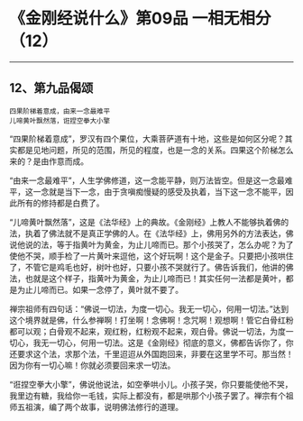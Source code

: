# 《金刚经说什么》第09品 一相无相分（12）

------

## 12、第九品偈颂

```
四果阶梯着意成，由来一念最难平
儿啼黄叶飘然落，诳捏空拳大小擎
```

“四果阶梯着意成”，罗汉有四个果位，大乘菩萨道有十地，这些是如何区分呢？其实都是见地问题，所见的范围，所见的程度，也是一念的关系。四果这个阶梯怎么来的？是由作意而成。

“由来一念最难平”，人生学佛修道，这一念能平静，则万法皆空。但是这一念最难平，这一念就是当下一念，由于贪嗔痴慢疑的感受及执着，当下这一念不能平，因此所有的修持都是白费了。

“儿啼黄叶飘然落”，这是《法华经》上的典故。《金刚经》上教人不能够执着佛的法，执着了佛法就不是真正学佛的人。在《法华经》上，佛用另外的方法表达，佛说他说的法，等于指黄叶为黄金，为止儿啼而已。那个小孩哭了，怎么办呢？为了使他不哭，顺手检了一片黄叶来逗他，这个好玩啊！这个是金子。只要把小孩哄住了，不管它是鸡毛也好，树叶也好，只要小孩不哭就行了。佛告诉我们，他讲的佛法，也就是这个样子，指黄叶为黄金，为止儿啼而已！其实任何一法都是黄叶，都是为止儿啼而已。如果一念停了，黄叶就不要了。

禅宗祖师有四句话：“佛说一切法，为度一切心。我无一切心，何用一切法。”达到这个境界就是佛，什么参禅啊！打坐啊！念佛啊！念咒啊！观想啊！管它白骨红粉都可以观；白骨观不起来，观红粉，红粉观不起来，观白骨。佛说一切法，为度一切心，我无一切心，何用一切法。这是《金刚经》彻底的意义，佛都告诉你了，你还要求这个法，求那个法，千里迢迢从外国跑回来，非要在这里学不可。那当然！因为你有一切心嘛！你就必须要回来求一切法。

“诳捏空拳大小擎”，佛说他说法，如空拳哄小儿。小孩子哭，你只要能使他不哭，我里边有糖，我给你一毛钱，实际上都没有，都是哄那个小孩子罢了。禅宗有个祖师五祖演，编了两个故事，说明佛法修行的道理。

